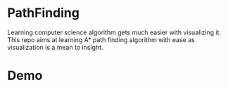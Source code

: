 # PathFinding

Learning computer science algorithm gets much easier with visualizing it. This repo aims at learning A\* path finding algorithm with ease as visualization is a mean to insight.

# Demo

